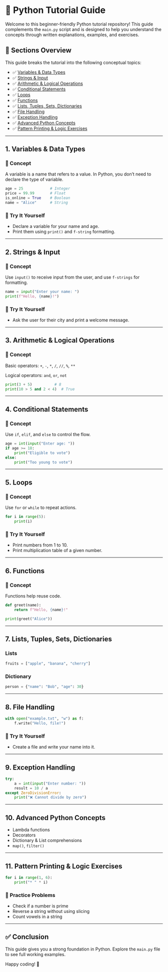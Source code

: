 # 📘 Python Tutorial Guide

Welcome to this beginner-friendly Python tutorial repository! This guide complements the `main.py` script and is designed to help you understand the concepts through written explanations, examples, and exercises.

## 📂 Sections Overview

This guide breaks the tutorial into the following conceptual topics:

- ✅ [Variables & Data Types](#1-variables--data-types)
- ✅ [Strings & Input](#2-strings--input)
- ✅ [Arithmetic & Logical Operations](#3-arithmetic--logical-operations)
- ✅ [Conditional Statements](#4-conditional-statements)
- ✅ [Loops](#5-loops)
- ✅ [Functions](#6-functions)
- ✅ [Lists, Tuples, Sets, Dictionaries](#7-lists-tuples-sets-dictionaries)
- ✅ [File Handling](#8-file-handling)
- ✅ [Exception Handling](#9-exception-handling)
- ✅ [Advanced Python Concepts](#10-advanced-python-concepts)
- ✅ [Pattern Printing & Logic Exercises](#11-pattern-printing--logic-exercises)

---

## 1. Variables & Data Types

### 🧠 Concept

A variable is a name that refers to a value. In Python, you don’t need to declare the type of variable.

```python
age = 25            # Integer
price = 99.99       # Float
is_online = True    # Boolean
name = "Alice"      # String
```

### 🧪 Try It Yourself

* Declare a variable for your name and age.
* Print them using `print()` and `f-string` formatting.

---

## 2. Strings & Input

### 🧠 Concept

Use `input()` to receive input from the user, and use `f-strings` for formatting.

```python
name = input("Enter your name: ")
print(f"Hello, {name}!")
```

### 🧪 Try It Yourself

* Ask the user for their city and print a welcome message.

---

## 3. Arithmetic & Logical Operations

### 🧠 Concept

Basic operators: `+`, `-`, `*`, `/`, `//`, `%`, `**`

Logical operators: `and`, `or`, `not`

```python
print(3 + 5)          # 8
print(10 > 5 and 2 < 4)  # True
```

---

## 4. Conditional Statements

### 🧠 Concept

Use `if`, `elif`, and `else` to control the flow.

```python
age = int(input("Enter age: "))
if age >= 18:
    print("Eligible to vote")
else:
    print("Too young to vote")
```

---

## 5. Loops

### 🧠 Concept

Use `for` or `while` to repeat actions.

```python
for i in range(5):
    print(i)
```

### 🧪 Try It Yourself

* Print numbers from 1 to 10.
* Print multiplication table of a given number.

---

## 6. Functions

### 🧠 Concept

Functions help reuse code.

```python
def greet(name):
    return f"Hello, {name}!"

print(greet("Alice"))
```

---

## 7. Lists, Tuples, Sets, Dictionaries

### Lists

```python
fruits = ["apple", "banana", "cherry"]
```

### Dictionary

```python
person = {"name": "Bob", "age": 30}
```

---

## 8. File Handling

```python
with open("example.txt", "w") as f:
    f.write("Hello, file!")
```

### 🧪 Try It Yourself

* Create a file and write your name into it.

---

## 9. Exception Handling

```python
try:
    a = int(input("Enter number: "))
    result = 10 / a
except ZeroDivisionError:
    print("❌ Cannot divide by zero")
```

---

## 10. Advanced Python Concepts

* Lambda functions
* Decorators
* Dictionary & List comprehensions
* `map()`, `filter()`

---

## 11. Pattern Printing & Logic Exercises

```python
for i in range(1, 6):
    print("* " * i)
```

### 🔁 Practice Problems

* Check if a number is prime
* Reverse a string without using slicing
* Count vowels in a string

---

## ✅ Conclusion

This guide gives you a strong foundation in Python. Explore the `main.py` file to see full working examples.

Happy coding! 🚀

